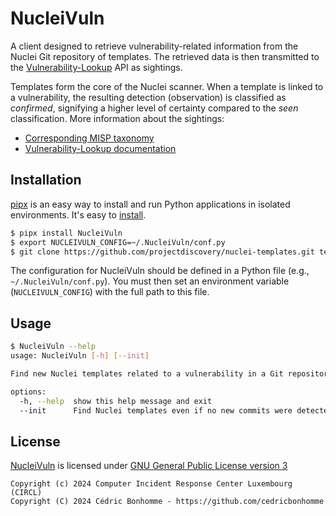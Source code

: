 # NucleiVuln

A client designed to retrieve vulnerability-related information from the Nuclei Git repository of templates.
The retrieved data is then transmitted to the
[Vulnerability-Lookup](https://github.com/cve-search/vulnerability-lookup) API as sightings.

Templates form the core of the Nuclei scanner. When a template is linked to a vulnerability, the resulting detection
(observation) is classified as _confirmed_, signifying a higher level of certainty compared to the _seen_ classification.
More information about the sightings:

- [Corresponding MISP taxonomy](https://github.com/MISP/misp-taxonomies/blob/fd2fbaf2a450e42a490551e5a8e2fa6df039a6b8/vulnerability/machinetag.json#L26-L63)
- [Vulnerability-Lookup documentation](https://vulnerability-lookup.readthedocs.io/en/latest/sightings.html#sightings)


## Installation

[pipx](https://github.com/pypa/pipx) is an easy way to install and run Python applications in isolated environments.
It's easy to [install](https://github.com/pypa/pipx?tab=readme-ov-file#on-linux).

```bash
$ pipx install NucleiVuln
$ export NUCLEIVULN_CONFIG=~/.NucleiVuln/conf.py
$ git clone https://github.com/projectdiscovery/nuclei-templates.git templates
```

The configuration for NucleiVuln should be defined in a Python file (e.g., ``~/.NucleiVuln/conf.py``).
You must then set an environment variable (``NUCLEIVULN_CONFIG``) with the full path to this file.

## Usage

```bash
$ NucleiVuln --help
usage: NucleiVuln [-h] [--init]

Find new Nuclei templates related to a vulnerability in a Git repository.

options:
  -h, --help  show this help message and exit
  --init      Find Nuclei templates even if no new commits were detected.
```


## License

[NucleiVuln](https://github.com/CIRCL/NucleiVuln) is licensed under
[GNU General Public License version 3](https://www.gnu.org/licenses/gpl-3.0.html)

~~~
Copyright (c) 2024 Computer Incident Response Center Luxembourg (CIRCL)
Copyright (C) 2024 Cédric Bonhomme - https://github.com/cedricbonhomme
~~~
